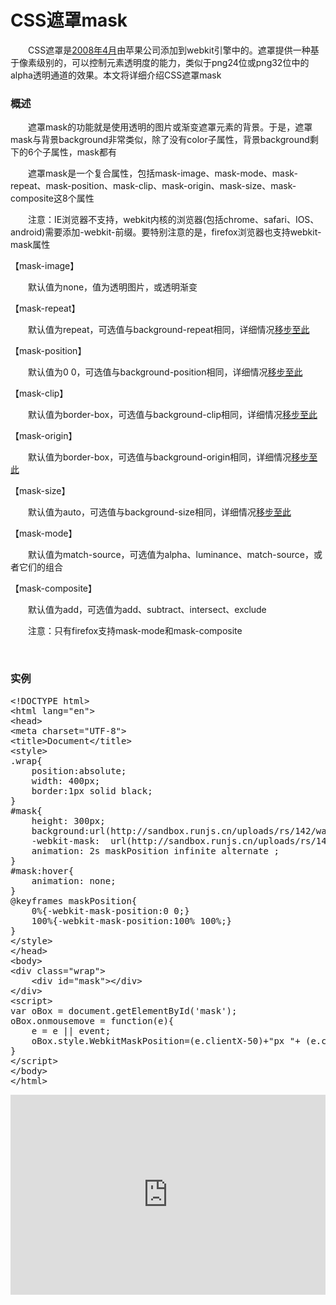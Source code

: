 # CSS遮罩mask

&emsp;&emsp;CSS遮罩是[2008年4月](https://www.webkit.org/blog/181/css-masks)由苹果公司添加到webkit引擎中的。遮罩提供一种基于像素级别的，可以控制元素透明度的能力，类似于png24位或png32位中的alpha透明通道的效果。本文将详细介绍CSS遮罩mask

### 概述

&emsp;&emsp;遮罩mask的功能就是使用透明的图片或渐变遮罩元素的背景。于是，遮罩mask与背景background非常类似，除了没有color子属性，背景background剩下的6个子属性，mask都有

&emsp;&emsp;遮罩mask是一个复合属性，包括mask-image、mask-mode、mask-repeat、mask-position、mask-clip、mask-origin、mask-size、mask-composite这8个属性

&emsp;&emsp;注意：IE浏览器不支持，webkit内核的浏览器(包括chrome、safari、IOS、android)需要添加-webkit-前缀。要特别注意的是，firefox浏览器也支持webkit-mask属性

【mask-image】

&emsp;&emsp;默认值为none，值为透明图片，或透明渐变

【mask-repeat】

&emsp;&emsp;默认值为repeat，可选值与background-repeat相同，详细情况[移步至此](http://www.cnblogs.com/xiaohuochai/p/5221936.html#anchor3)

【mask-position】

&emsp;&emsp;默认值为0 0，可选值与background-position相同，详细情况[移步至此](http://www.cnblogs.com/xiaohuochai/p/5221936.html#anchor4)

【mask-clip】

&emsp;&emsp;默认值为border-box，可选值与background-clip相同，详细情况[移步至此](http://www.cnblogs.com/xiaohuochai/p/5221936.html#anchor7)

【mask-origin】

&emsp;&emsp;默认值为border-box，可选值与background-origin相同，详细情况[移步至此](http://www.cnblogs.com/xiaohuochai/p/5221936.html#anchor6)

【mask-size】

&emsp;&emsp;默认值为auto，可选值与background-size相同，详细情况[移步至此](http://www.cnblogs.com/xiaohuochai/p/5221936.html#anchor8)

【mask-mode】

&emsp;&emsp;默认值为match-source，可选值为alpha、luminance、match-source，或者它们的组合

【mask-composite】

&emsp;&emsp;默认值为add，可选值为add、subtract、intersect、exclude

&emsp;&emsp;注意：只有firefox支持mask-mode和mask-composite

&nbsp;

### 实例

<div class="cnblogs_code">
<pre>&lt;!DOCTYPE html&gt;
&lt;html lang="en"&gt;
&lt;head&gt;
&lt;meta charset="UTF-8"&gt;
&lt;title&gt;Document&lt;/title&gt;
&lt;style&gt;
.wrap{
    position:absolute;
    width: 400px;
    border:1px solid black;
}
#mask{
    height: 300px;
    background:url(http://sandbox.runjs.cn/uploads/rs/142/wat3wtnz/dongzhi.jpg) lightblue;
    -webkit-mask:  url(http://sandbox.runjs.cn/uploads/rs/142/wat3wtnz/mask.png) no-repeat;
    animation: 2s maskPosition infinite alternate ;
}
#mask:hover{
    animation: none;
}
@keyframes maskPosition{
    0%{-webkit-mask-position:0 0;}
    100%{-webkit-mask-position:100% 100%;}
}
&lt;/style&gt;
&lt;/head&gt;
&lt;body&gt;
&lt;div class="wrap"&gt;
    &lt;div id="mask"&gt;&lt;/div&gt;    
&lt;/div&gt;
&lt;script&gt;
var oBox = document.getElementById('mask');
oBox.onmousemove = function(e){
    e = e || event;
    oBox.style.WebkitMaskPosition=(e.clientX-50)+"px "+ (e.clientY-50)+"px";
}    
&lt;/script&gt;
&lt;/body&gt;
&lt;/html&gt;</pre>
</div>

<iframe style="width: 100%; height: 320px;" src="https://demo.xiaohuochai.site/css/mask/m1.html" frameborder="0" width="320" height="240"></iframe>
